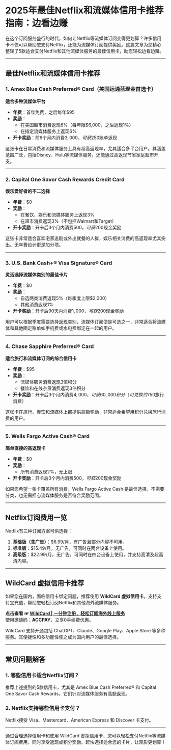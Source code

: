 # 2025年最佳Netflix和流媒体信用卡推荐指南：边看边赚

在这个订阅服务盛行的时代，如何让Netflix等流媒体订阅变得更划算？许多信用卡不仅可以帮助您支付Netflix，还能为流媒体订阅提供奖励。这篇文章为您精心整理了5款适合支付Netflix和其他流媒体服务的最佳信用卡，助您轻松边看边赚。

---

## 最佳Netflix和流媒体信用卡推荐

### 1. Amex Blue Cash Preferred® Card（美国运通蓝现金首选卡）
**适合多种流媒体平台**

- **年费**：首年免费，之后每年$95
- **奖励**：
  - 在美国超市消费返现6%（每年限$6,000，之后返现1%）
  - 在指定流媒体服务上返现6%
- **开卡奖励**：前6个月内消费$3,000，可获$250账单返现

这张卡在日常消费和流媒体服务上具有超高返现率，尤其适合多平台用户。其涵盖范围广泛，包括Disney、Hulu等流媒体服务，还能通过高返现节省家庭超市开支。

---

### 2. Capital One Savor Cash Rewards Credit Card
**娱乐爱好者的不二选择**

- **年费**：$0
- **奖励**：
  - 在餐饮、娱乐和流媒体服务上返现3%
  - 在超市消费返现3%（不包括Walmart和Target）
- **开卡奖励**：开卡后3个月内消费$500，可获$200现金奖励

这张卡非常适合喜欢宅家追剧或外出就餐的人群，娱乐相关消费的高返现率尤其突出。无年费设计更是加分项。

---

### 3. U.S. Bank Cash+® Visa Signature® Card
**灵活选择流媒体类别的最佳卡片**

- **年费**：$0
- **奖励**：
  - 自选两类消费返现5%（每季度上限$2,000）
  - 其他消费返现1%
- **开卡奖励**：开卡后90天内消费$1,000，可获$200现金奖励

用户可以根据季度需要选择返现类别，流媒体订阅便是可选之一，非常适合将流媒体和其他固定账单如手机费或水电费绑定在一起的用户。

---

### 4. Chase Sapphire Preferred® Card
**适合旅行和流媒体订阅的综合信用卡**

- **年费**：$95
- **奖励**：
  - 流媒体服务消费返现3倍积分
  - 餐饮和在线杂货消费返现3倍积分
- **开卡奖励**：开卡后3个月内消费$4,000，可获60,000积分（可兑换约$750旅行消费）

这张卡在旅行、餐饮和流媒体上都提供高额奖励，非常适合希望用积分兑换旅行消费的用户。

---

### 5. Wells Fargo Active Cash® Card
**简单直接的高返现卡**

- **年费**：$0
- **奖励**：
  - 所有消费返现2%，无上限
- **开卡奖励**：开卡后3个月内消费$500，可获$200现金奖励

如果您希望一张卡覆盖所有消费，Wells Fargo Active Cash 是最佳选择。不需要分类，也无需担心流媒体服务是否符合奖励范围。

---

## Netflix订阅费用一览

Netflix有三种订阅方案可供选择：

1. **基础版（含广告）**：$6.99/月，有广告且部分内容不可用。
2. **标准版**：$15.49/月，无广告，可同时在两台设备上使用。
3. **高级版**：$22.99/月，无广告，可同时在四台设备上使用，并支持高清及超高清内容。

---

## WildCard 虚拟信用卡推荐

如果您在国内，面临信用卡绑定问题，推荐使用 **WildCard 虚拟信用卡**，支持支付宝充值，帮助您轻松订阅Netflix和其他海外流媒体服务。

**点击查看 ☞ [WildCard | 一分钟注册，轻松订阅海外线上服务](https://bit.ly/bewildcard)**  
使用邀请码：**ACCPAY**，立享0手续费优惠。

WildCard 支持开通包括 ChatGPT、Claude、Google Play、Apple Store 等多种服务。其便捷性和多功能性使之成为国内用户的最佳选择。

---

## 常见问题解答

### 1. 哪些信用卡适合Netflix订阅？
推荐上述提到的5款信用卡，尤其是 Amex Blue Cash Preferred® 和 Capital One Savor Cash Rewards，它们针对流媒体服务有高额返现。

### 2. Netflix支持哪些信用卡支付？
Netflix接受 Visa、Mastercard、American Express 和 Discover 卡支付。

---

通过合理选择信用卡和使用 WildCard 虚拟信用卡，您可以轻松支付Netflix等流媒体订阅费用，同时享受返现或积分奖励。赶快选择适合您的卡片，让观影更划算！
